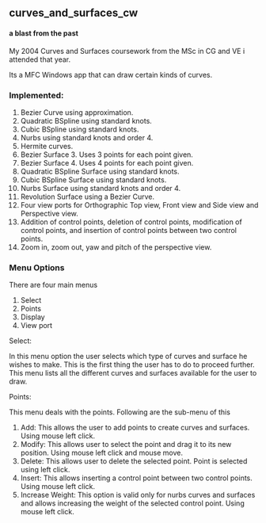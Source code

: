 ## curves_and_surfaces_cw
#### a blast from the past

My 2004 Curves and Surfaces coursework from the MSc in CG and VE i attended that year.

Its a MFC Windows app that can draw certain kinds of curves.

### Implemented:

1.	Bezier Curve using approximation.
2.	Quadratic BSpline using standard knots.
3.	Cubic BSpline using standard knots.
4.	Nurbs using standard knots and order 4.
5.	Hermite curves.
6.	Bezier Surface 3. Uses 3 points for each point given.
7.	Bezier Surface 4. Uses 4 points for each point given.
8.	Quadratic BSpline Surface using standard knots.
9.	Cubic BSpline Surface using standard knots.
10.	Nurbs Surface using standard knots and order 4.
11.	Revolution Surface using a Bezier Curve.
12.	Four view ports for Orthographic Top view, Front view and Side view and Perspective view.
13.	Addition of control points, deletion of control points, modification of control points, and insertion of control points between two control points. 
14.	Zoom in, zoom out, yaw and pitch of the perspective view.






### Menu Options

There are four main menus
1.	Select
2.	Points
3.	Display
4.	View port

Select:

In this menu option the user selects which type of curves and surface he wishes to make. 
This is the first thing the user has to do to proceed further. 
This menu lists all the different curves and surfaces available for the user to draw.

Points:

This menu deals with the points. Following are the sub-menu of this
1.	Add: This allows the user to add points to create curves and surfaces. Using mouse left click.
2.	Modify: This allows user to select the point and drag it to its new position. Using mouse left click and mouse move.
3.	Delete: This allows user to delete the selected point. Point is selected using left click.
4.	Insert: This allows inserting a control point between two control points. Using mouse left click.
5.	Increase Weight: This option is valid only for nurbs curves and surfaces and allows increasing the weight of the selected control point. Using mouse left click.


